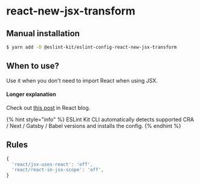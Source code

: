 # react-new-jsx-transform

## Manual installation

```bash
$ yarn add -D @eslint-kit/eslint-config-react-new-jsx-transform
```

## When to use?

Use it when you don't need to import React when using JSX.

#### Longer explanation

Check out [this post](https://ru.reactjs.org/blog/2020/09/22/introducing-the-new-jsx-transform.html) in React blog.

{% hint style="info" %}
ESLint Kit CLI automatically detects supported CRA / Next / Gatsby / Babel versions and installs the config.
{% endhint %}

## Rules

```javascript
{
  'react/jsx-uses-react': 'off',
  'react/react-in-jsx-scope': 'off',
}
```

